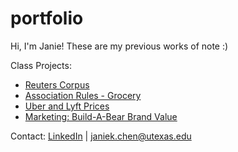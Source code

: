 # portfolio
Hi, I'm Janie! These are my previous works of note :)

Class Projects: 
- [Reuters Corpus](./Reuters%20Author%20and%20Text%20Clustering.ipynb)
- [Association Rules - Grocery](Association%20Rules%20Grocery/Association-rule-grocery.pdf)
- [Uber and Lyft Prices](Uber%20and%20Lyft%20Prices.pdf)
- [Marketing: Build-A-Bear Brand Value](Build-A-Bear%Presentation.pdf)

Contact:
[LinkedIn](https://www.linkedin.com/in/janie-k-chen/) |
janiek.chen@utexas.edu
